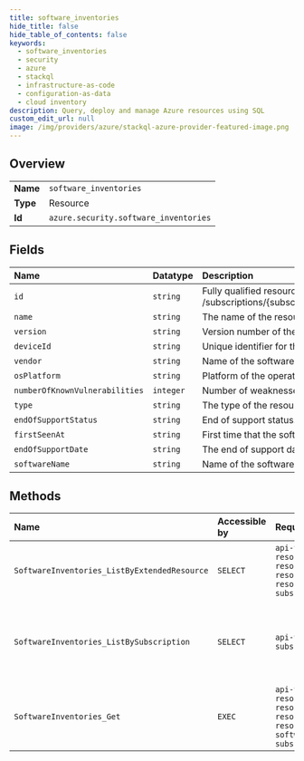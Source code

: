 ```yaml
---
title: software_inventories
hide_title: false
hide_table_of_contents: false
keywords:
  - software_inventories
  - security
  - azure    
  - stackql
  - infrastructure-as-code
  - configuration-as-data
  - cloud inventory
description: Query, deploy and manage Azure resources using SQL
custom_edit_url: null
image: /img/providers/azure/stackql-azure-provider-featured-image.png
---
```

  
    

## Overview
<table><tbody>
<tr><td><b>Name</b></td><td><code>software_inventories</code></td></tr>
<tr><td><b>Type</b></td><td>Resource</td></tr>
<tr><td><b>Id</b></td><td><code>azure.security.software_inventories</code></td></tr>
</tbody></table>

## Fields
| Name | Datatype | Description |
|:-----|:---------|:------------|
| `id` | `string` | Fully qualified resource ID for the resource. Ex - /subscriptions/&#123;subscriptionId&#125;/resourceGroups/&#123;resourceGroupName&#125;/providers/&#123;resourceProviderNamespace&#125;/&#123;resourceType&#125;/&#123;resourceName&#125; |
| `name` | `string` | The name of the resource |
| `version` | `string` | Version number of the software product. |
| `deviceId` | `string` | Unique identifier for the virtual machine in the service. |
| `vendor` | `string` | Name of the software vendor. |
| `osPlatform` | `string` | Platform of the operating system running on the device. |
| `numberOfKnownVulnerabilities` | `integer` | Number of weaknesses. |
| `type` | `string` | The type of the resource. E.g. "Microsoft.Compute/virtualMachines" or "Microsoft.Storage/storageAccounts" |
| `endOfSupportStatus` | `string` | End of support status. |
| `firstSeenAt` | `string` | First time that the software was seen in the device. |
| `endOfSupportDate` | `string` | The end of support date in case the product is upcoming end of support. |
| `softwareName` | `string` | Name of the software product. |
## Methods
| Name | Accessible by | Required Params | Description |
|:-----|:--------------|:----------------|:------------|
| `SoftwareInventories_ListByExtendedResource` | `SELECT` | `api-version, resourceGroupName, resourceName, resourceNamespace, resourceType, subscriptionId` | Gets the software inventory of the virtual machine. |
| `SoftwareInventories_ListBySubscription` | `SELECT` | `api-version, subscriptionId` | Gets the software inventory of all virtual machines in the subscriptions. |
| `SoftwareInventories_Get` | `EXEC` | `api-version, resourceGroupName, resourceName, resourceNamespace, resourceType, softwareName, subscriptionId` | Gets a single software data of the virtual machine. |
